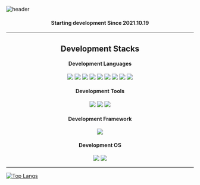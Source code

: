 <!-- 헤더 시작 -->
<!-- 참조
https://github.com/kyechan99/capsule-render#rotate
-->
![header](https://capsule-render.vercel.app/api?type=wave&color=baeffc&height=200&section=header&text=Pang%20Pang&fontSize=90&fontColor=ffffff)  
<div align="center">
  <h4>Starting development Since 2021.10.19</h4>
</div>
<!-- 헤더 끝 -->

<!-- 개발 스택 시작 -->
<!-- 참조
https://shields.io/
https://simpleicons.org/
https://byul91oh.tistory.com/214
<img src="https://img.shields.io/badge/표시할이름(dwdwd)-색상(777BB4)?style=for-the-badge&logo=기술스택아이콘(PHP)&logoColor=(로고색상)white">
-->
<div align="center">
  <hr>
  <h2>Development Stacks</h2>


  <h4>Development Languages</h4>
  <img src="https://img.shields.io/badge/PHP-777BB4?style=for-the-badge&logo=PHP&logoColor=white"> <img src="https://img.shields.io/badge/JAVA-007396?style=for-the-badge&logo=java&logoColor=white"> <img src="https://img.shields.io/badge/Python-3776AB?style=for-the-badge&logo=Python&logoColor=white"> <img src="https://img.shields.io/badge/javascript-F7DF1E?style=for-the-badge&logo=javascript&logoColor=black"> <img src="https://img.shields.io/badge/jquery-0769AD?style=for-the-badge&logo=jquery&logoColor=white"> <img src="https://img.shields.io/badge/html-E34F26?style=for-the-badge&logo=html5&logoColor=white"> <img src="https://img.shields.io/badge/mysql-4479A1?style=for-the-badge&logo=mysql&logoColor=white"> <img src="https://img.shields.io/badge/oracle-F80000?style=for-the-badge&logo=oracle&logoColor=white"> <img src="https://img.shields.io/badge/Shell-FFD500?style=for-the-badge&logo=Shell&logoColor=white"> 

  <h4>Development Tools</h4>
  <img src="https://img.shields.io/badge/Anaconda-44A833?style=for-the-badge&logo=Anaconda&logoColor=white"> <img src="https://img.shields.io/badge/Docker-2496ED?style=for-the-badge&logo=Docker&logoColor=white"> <img src="https://img.shields.io/badge/github-181717?style=for-the-badge&logo=github&logoColor=white">

  <h4>Development Framework</h4>
  <img src="https://img.shields.io/badge/Spring-6DB33F?style=for-the-badge&logo=Spring&logoColor=white">

  <h4>Development OS</h4>
  <img src="https://img.shields.io/badge/linux-FCC624?style=for-the-badge&logo=linux&logoColor=black"> <img src="https://img.shields.io/badge/Windows-0078D6?style=for-the-badge&logo=Windows&logoColor=black">
  <hr>
</div>
<!-- 개발 스택 끝 -->

<!-- 레이아웃 언어 시작 -->
[![Top Langs](https://github-readme-stats.vercel.app/api/top-langs/?username=kim089912&layout=compact)](https://github.com/anuraghazra/github-readme-stats)
<!-- 레이아웃 언어 끝 -->

<!--
**kim089912/kim089912** is a ✨ _special_ ✨ repository because its `README.md` (this file) appears on your GitHub profile.

Here are some ideas to get you started:

- 🔭 I’m currently working on ...
- 🌱 I’m currently learning ...
- 👯 I’m looking to collaborate on ...
- 🤔 I’m looking for help with ...
- 💬 Ask me about ...
- 📫 How to reach me: ...
- 😄 Pronouns: ...
- ⚡ Fun fact: ...
-->


